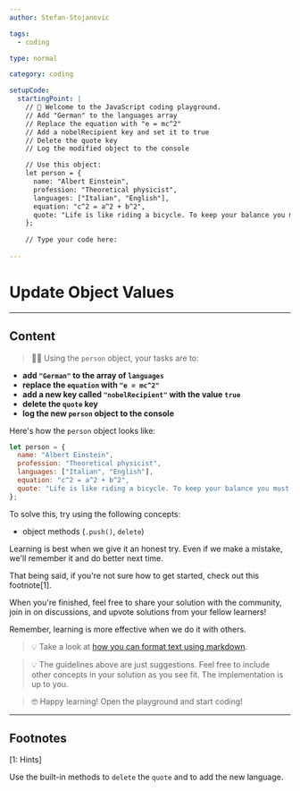 ```yaml
---
author: Stefan-Stojanovic

tags:
  - coding

type: normal

category: coding

setupCode:
  startingPoint: |
    // 👋 Welcome to the JavaScript coding playground.
    // Add "German" to the languages array
    // Replace the equation with "e = mc^2"
    // Add a nobelRecipient key and set it to true
    // Delete the quote key
    // Log the modified object to the console

    // Use this object:
    let person = {
      name: "Albert Einstein",
      profession: "Theoretical physicist",
      languages: ["Italian", "English"],
      equation: "c^2 = a^2 + b^2",
      quote: "Life is like riding a bicycle. To keep your balance you must keep moving."
    };
    
    // Type your code here:
    
---
```


# Update Object Values

---

## Content

> 👩‍💻 Using the `person` object, your tasks are to:
- **add `"German"` to the array of `languages`**
- **replace the `equation` with `"e = mc^2"`**
- **add a new key called `"nobelRecipient"` with the value `true`**
- **delete the `quote` key**
- **log the new `person` object to the console**

Here's how the `person` object looks like:
```javascript
let person = {
  name: "Albert Einstein",
  profession: "Theoretical physicist",
  languages: ["Italian", "English"],
  equation: "c^2 = a^2 + b^2",
  quote: "Life is like riding a bicycle. To keep your balance you must keep moving."
};
```

To solve this, try using the following concepts:
- object methods (`.push()`, `delete`)

Learning is best when we give it an honest try. Even if we make a mistake, we'll remember it and do better next time.

That being said, if you're not sure how to get started, check out this footnote[1]. 

When you're finished, feel free to share your solution with the community, join in on discussions, and upvote solutions from your fellow learners!

Remember, learning is more effective when we do it with others.

> 💡 Take a look at [how you can format text using markdown](https://www.enki.com/glossary/general/markdown-formatting).

> 💡 The guidelines above are just suggestions. Feel free to include other concepts in your solution as you see fit. The implementation is up to you.

> 🤓 Happy learning! Open the playground and start coding!

---

## Footnotes

[1: Hints]

Use the built-in methods to `delete` the `quote` and to add the new language.

